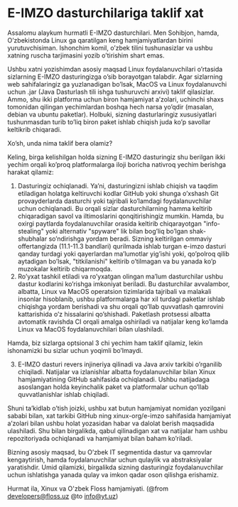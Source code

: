 # E-IMZO dasturchilariga taklif xat

Assalomu alaykum hurmatli E-IMZO dasturchilari. Men Sohibjon, hamda, O’zbekistonda Linux ga qaratilgan keng hamjamiyatlardan birini yurutuvchisiman. Ishonchim komil, o’zbek tilini tushunasizlar va ushbu xatning ruscha tarjimasini yozib o’tirishim shart emas.

Ushbu xatni yozishimdan asosiy maqsad Linux foydalanuvchilari o’rtasida sizlarning E-IMZO dasturingizga o’sib borayotgan talabdir. Agar sizlarning web sahifalaringiz ga yuzlanadigan bo’lsak, MacOS va Linux foydalanuvchi uchun .jar (Java Dasturlash tili ishga tushuruvchi arxivi) taklif qilasizlar. Ammo, shu ikki platforma uchun biron hamjamiyat a’zolari, uchinchi shaxs tomonidan qilingan yechimlardan boshqa hech narsa yo’qdir (masalan, debian va ubuntu paketlar). Holbuki, sizning dasturlaringiz xususiyatlari tushunmasdan turib to’liq biron paket ishlab chiqish juda ko’p savollar keltikrib chiqaradi.

Xo’sh, unda nima taklif bera olamiz?

Keling, birga kelishilgan holda sizning E-IMZO dasturingiz shu berilgan ikki yechim orqali ko’proq platformalarga iloji boricha nativroq yechim berishga harakat qilamiz:

1. Dasturingiz ochiqlanadi. Ya’ni, dasturingizni ishlab chiqish va taqdim etiladigan holatga keltiruvchi kodlar GitHub yoki shunga o’xshash Git provayderlarda dasturchi yoki tajribali ko’lamdagi foydalanuvchilar uchun ochiqlanadi. Bu orqali sizlar dasturchilarning hamma keltirib chiqaradigan savol va iltimoslarini qonqitirishingiz mumkin. Hamda, bu oxirgi paytlarda foydalanuvchilar orasida keltirib chiqarayotgan "info-stealing" yoki alternativ "spyware" lik bilan bog’liq bo’lgan shak-shubhalar so’ndirishga yordam beradi. Sizning keltirilgan ommaviy offertangizda (11.1-11.3 bandlari) qurilmada ishlab turgan e-imzo dasturi qanday turdagi yoki qayerlardan ma’lumotlar yig’ishi yoki, qo’polroq qilib aytadigan bo’lsak, "titkilanishi" keltirib o’tilmagan va bu yanada ko’p muzokalar keltirib chiqarmoqda.
2. Ro’yxat tashkil etiladi va ro’yxatgan olingan ma’lum dasturchilar ushbu dastur kodlarini ko’rishga imkoniyat beriladi. Bu dasturchilar avvalambor, albatta, Linux va MacOS operatsion tizimlarida tajribali va malakali insonlar hisoblanib, ushbu platformalarga har xil turdagi paketlar ishlab chiqishga yordam berishadi va shu orqali qo’llab quvvatlash qamrovini kattarishida o’z hissalarini qo’shishadi. Paketlash protsessi albatta avtomatik ravishda CI orqali amalga oshiriladi va natijalar keng ko’lamda Linux va MacOS foydalanuvchilari bilan ulashiladi.

Hamda, biz sizlarga optsional 3 chi yechim ham taklif qilamiz, lekin ishonamizki bu sizlar uchun yoqimli bo’lmaydi.

3. E-IMZO dasturi revers injineriya qilinadi va Java arxiv tarkibi o’rganilib chiqiladi. Natijalar va izlanishlar albatta foydalanuvchilar bilan Xinux hamjamiyatining GitHub sahifasida ochiqlanadi. Ushbu natijadaga asoslangan holda keyinchalik paket va platformalar uchun qo’llab quvvatlanishlar ishlab chiqiladi.

Shuni ta’kidlab o’tish joizki, ushbu xat butun hamjamiyat nomidan yozilgani sababi bilan, xat tarkibi GitHub ning xinux-org/e-imzo sahifasida hamjamiyat a’zolari bilan ushbu holat yozasidan habar va dalolat berish maqsadida ulashiladi. Shu bilan birgalikda, qabul qilinadigan xat va natijalar ham ushbu repozitoriyada ochiqlanadi va hamjamiyat bilan baham ko’riladi.

Bizning asosiy maqsad, bu O’zbek IT segmentida dastur va qamrovlar kengaytirish, hamda foydalanuvchilar uchun qulaylik va abstraksiyalar yaratishdir. Umid qilamizki, birgalikda sizning dasturingiz foydalanuvchilar uchun ishlatishga yanada qulay va imkon qadar oson qilishga erishamiz.

Hurmat ila, Xinux va O'zbek Floss hamjamiyati.
(@from developers@floss.uz @to info@yt.uz)
